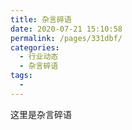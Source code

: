 ```yaml
---
title: 杂言碎语
date: 2020-07-21 15:10:58
permalink: /pages/331dbf/
categories: 
  - 行业动态
  - 杂言碎语
tags: 
  - 
---
```


这里是杂言碎语